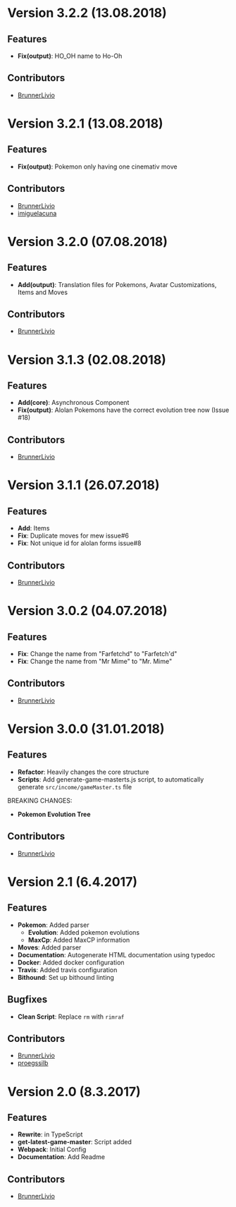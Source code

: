 # Version 3.2.2 (13.08.2018)

## Features

- **Fix(output)**: HO_OH name to Ho-Oh

## Contributors

- [BrunnerLivio](https://github.com/BrunnerLivio/)

# Version 3.2.1 (13.08.2018)

## Features

- **Fix(output)**: Pokemon only having one cinemativ move

## Contributors

- [BrunnerLivio](https://github.com/BrunnerLivio/)
- [imiguelacuna](https://github.com/imiguelacuna)

# Version 3.2.0 (07.08.2018)

## Features

- **Add(output)**: Translation files for Pokemons, Avatar Customizations, Items and Moves

## Contributors

- [BrunnerLivio](https://github.com/BrunnerLivio/)

# Version 3.1.3 (02.08.2018)

## Features

- **Add(core)**: Asynchronous Component
- **Fix(output)**: Alolan Pokemons have the correct evolution tree now (Issue #18)

## Contributors

- [BrunnerLivio](https://github.com/BrunnerLivio/)

# Version 3.1.1 (26.07.2018)

## Features

- **Add**: Items
- **Fix**: Duplicate moves for mew issue#6
- **Fix**: Not unique id for alolan forms issue#8

## Contributors

- [BrunnerLivio](https://github.com/BrunnerLivio/)


# Version 3.0.2 (04.07.2018)

## Features

- **Fix**: Change the name from "Farfetchd" to "Farfetch'd"
- **Fix**: Change the name from "Mr Mime" to "Mr. Mime"

## Contributors

- [BrunnerLivio](https://github.com/BrunnerLivio/)

# Version 3.0.0 (31.01.2018)

## Features

- **Refactor**: Heavily changes the core structure
- **Scripts**: Add generate-game-masterts.js script, to automatically generate `src/income/gameMaster.ts` file

BREAKING CHANGES:

- **Pokemon Evolution Tree**

## Contributors

- [BrunnerLivio](https://github.com/BrunnerLivio/)


# Version 2.1 (6.4.2017)

## Features

- **Pokemon**: Added parser
    - **Evolution**: Added pokemon evolutions
    - **MaxCp**: Added MaxCP information
- **Moves**: Added parser
- **Documentation**: Autogenerate HTML documentation using typedoc
- **Docker**: Added docker configuration
- **Travis**: Added travis configuration
- **Bithound**: Set up bithound linting

## Bugfixes

- **Clean Script**: Replace `rm` with `rimraf`

## Contributors

- [BrunnerLivio](https://github.com/BrunnerLivio/)
- [proegssilb](https://github.com/proegssilb)

# Version 2.0 (8.3.2017)

## Features

- **Rewrite**: in TypeScript 
- **get-latest-game-master**: Script added
- **Webpack**: Initial Config
- **Documentation**: Add Readme

## Contributors

- [BrunnerLivio](https://github.com/BrunnerLivio/)
